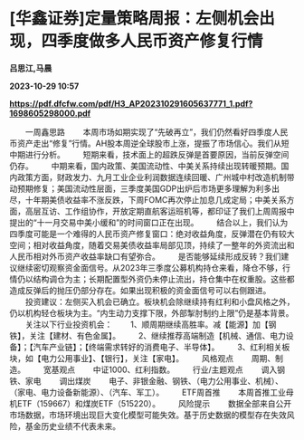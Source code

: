 # [华鑫证券]定量策略周报：左侧机会出现，四季度做多人民币资产修复行情
**吕思江,马晨**

**2023-10-29 10:57**

**https://pdf.dfcfw.com/pdf/H3_AP202310291605637771_1.pdf?1698605298000.pdf**

　　一周鑫思路 　　本周市场如期实现了“先破再立”，我们仍然看好四季度人民币资产走出“修复”行情。AH股本周逆全球股市上涨，提振了市场信心。我们从短中期进行分析。 　　短期来看，技术面上的超跌反弹是首要原因，当前反弹空间仍存。 　　中期来看，国内政策、美国流动性、中美关系持续出现转暖预期。国内政策方面，财政发力、九月工业企业利润数据连续回暖、广州城中村改造机制带动预期修复；美国流动性层面，三季度美国GDP出炉后市场更多理解为利多出尽，十年期美债收益率不涨反跌，下周FOMC再次停止加息几成定局；中美关系方面，高层互访、工作组协作，开放定期直航客运班机等，都印证了我们上周周报中提出的“十一月交易中美小缓和”的时间窗口正在出现。 　　结合以上，我们认为四季度可能是一个难得的人民币资产修复窗口：绝对收益角度，反弹潜在仍有较大空间；相对收益角度，随着交易美债收益率局部见顶，持续了一整年的外资流出和人民币相对外币资产收益率缺口有望弥合。 　　是否能够延续形成反转？我们建议继续密切观察资金面信号。从2023年三季度公募机构持仓来看，降仓不够，行情仍以结构调仓为主；长期配置型外资仍未停止流出，持仓集中在权重股。这些都造成反弹后的抛压仍部分存在。如果出现积极的资金面信号可以右侧跟进。 　　投资建议：左侧买入机会已确立。板块机会除继续持有红利和小盘风格之外，仍以机构轻仓板块为主。“内生动力支撑下限，外部掣肘制约上限”仍是基本背景。 　　关注以下行业投资机会： 　　1、顺周期继续高胜率。减【能源】加【钢铁】，关注【建材、有色金属】。 　　2、继续推荐高端制造【机械、通信、电力设备】；【汽车产业链】；【终端需求转好的消费电子、半导体】。 　　3、红利相关板块，如【电力公用事业】、【银行】，关注【家电】。 　　风格观点 　　周期、制造。 　　宽基观点 　　中证1000、红利指数。 　　行业/主题观点 　　调入钢铁、家电 　　调出煤炭 　　电子、非银金融、钢铁、（电力公用事业、机械）、（家电、电力设备新能源）、（汽车、军工）。 　　ETF周首推 　　本周首推工业母机ETF（159667）和煤炭ETF（515220）。 　　风险提示 　　数据全部来自公开市场数据，市场环境出现巨大变化模型可能失效。基于历史数据的模型存在失效风险，基金历史业绩不代表未来。